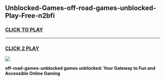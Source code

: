 
## Unblocked-Games-off-road-games-unblocked-Play-Free-n2bfi
<h3>
<a href="https://premium76.site?title=off-road-games-unblocked&ref=20A">CLICK TO PLAY</a></h3>
<hr>

<h3>
<a href="https://premium76.site?title=off-road-games-unblocked&ref=20A">CLICK 2 PLAY</a>
  
</h3>

<a href="https://premium76.site?title=off-road-games-unblocked&ref=20A"><img src="https://clearcache.store/games.png"></a>


**off-road-games-unblocked games unblocked: Your Gateway to Fun and Accessible Online Gaming**
